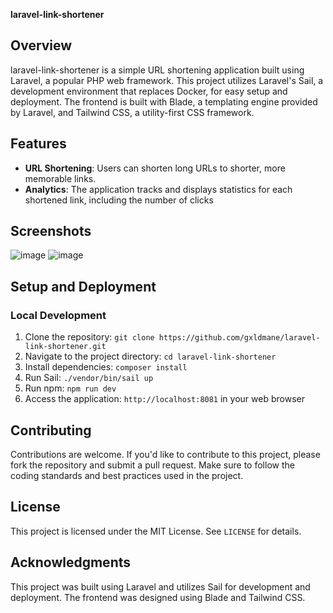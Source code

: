 **laravel-link-shortener**

**Overview**
-----------

laravel-link-shortener is a simple URL shortening application built using Laravel, a popular PHP web framework. This project utilizes Laravel's Sail, a development environment that replaces Docker, for easy setup and deployment. The frontend is built with Blade, a templating engine provided by Laravel, and Tailwind CSS, a utility-first CSS framework.

**Features**
------------

- **URL Shortening**: Users can shorten long URLs to shorter, more memorable links.
- **Analytics**: The application tracks and displays statistics for each shortened link, including the number of clicks

**Screenshots**
------------

![image](https://github.com/gxldmane/laravel-link-shortener/assets/86232485/88a167ce-cad7-41f0-9e8c-71cc081f4d72)
![image](https://github.com/gxldmane/laravel-link-shortener/assets/86232485/6b982b80-5692-411d-b4cb-31400eb861db)

**Setup and Deployment**
-------------------------

### Local Development

1. Clone the repository: `git clone https://github.com/gxldmane/laravel-link-shortener.git`
2. Navigate to the project directory: `cd laravel-link-shortener`
3. Install dependencies: `composer install`
4. Run Sail: `./vendor/bin/sail up`
5. Run npm: `npm run dev`
6. Access the application: `http://localhost:8081` in your web browser

**Contributing**
--------------

Contributions are welcome. If you'd like to contribute to this project, please fork the repository and submit a pull request. Make sure to follow the coding standards and best practices used in the project.

**License**
---------

This project is licensed under the MIT License. See `LICENSE` for details.

**Acknowledgments**
----------------

This project was built using Laravel and utilizes Sail for development and deployment. The frontend was designed using Blade and Tailwind CSS.
